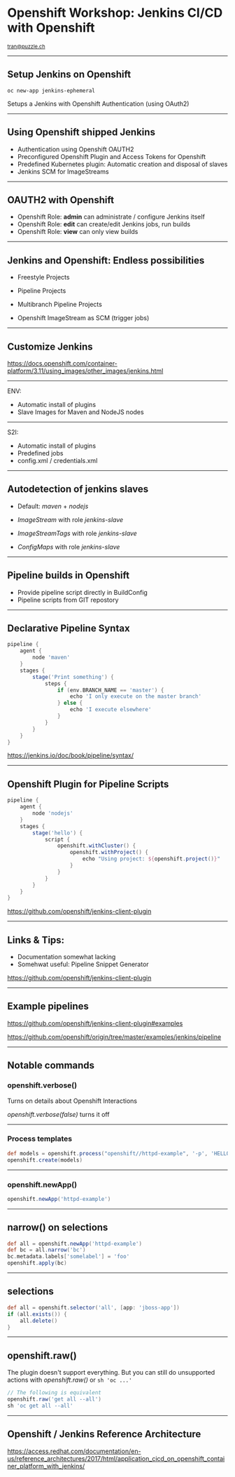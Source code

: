 # Openshift Workshop: Jenkins CI/CD with Openshift

<small>tran@puzzle.ch</small>

<!-- .slide: class="master01" -->

---

## Setup Jenkins on Openshift

`oc new-app jenkins-ephemeral`

Setups a Jenkins with Openshift Authentication (using OAuth2)

---

## Using Openshift shipped Jenkins

* Authentication using Openshift OAUTH2
* Preconfigured Openshift Plugin and Access Tokens for Openshift
* Predefined Kubernetes plugin: Automatic creation and disposal of slaves
* Jenkins SCM for ImageStreams

---

## OAUTH2 with Openshift

* Openshift Role: **admin** can administrate / configure Jenkins itself
* Openshift Role: **edit** can create/edit Jenkins jobs, run builds
* Openshift Role: **view** can only view builds

---

## Jenkins and Openshift: Endless possibilities

* Freestyle Projects
* Pipeline Projects
* Multibranch Pipeline Projects

* Openshift ImageStream as SCM (trigger jobs)

---

## Customize Jenkins

https://docs.openshift.com/container-platform/3.11/using_images/other_images/jenkins.html

----

ENV:
* Automatic install of plugins
* Slave Images for Maven and NodeJS nodes

----

S2I: 
* Automatic install of plugins
* Predefined jobs
* config.xml / credentials.xml

---

## Autodetection of jenkins slaves

* Default: *maven* + *nodejs*

* *ImageStream* with role *jenkins-slave*
* *ImageStreamTags* with role *jenkins-slave*
* *ConfigMaps* with role *jenkins-slave*

---

## Pipeline builds in Openshift

* Provide pipeline script directly in BuildConfig
* Pipeline scripts from GIT repostory

---

## Declarative Pipeline Syntax

```groovy
pipeline {
    agent {
        node 'maven'
    }
    stages {
        stage('Print something') {
            steps {
                if (env.BRANCH_NAME == 'master') {
                    echo 'I only execute on the master branch'
                } else {
                    echo 'I execute elsewhere'
                }
            }
        }
    }
}
```

https://jenkins.io/doc/book/pipeline/syntax/

---

## Openshift Plugin for Pipeline Scripts

```groovy
pipeline {
    agent {
        node 'nodejs'
    }
    stages {
        stage('hello') {
            script {
                openshift.withCluster() {
                    openshift.withProject() {
                        echo "Using project: ${openshift.project()}"
                    }
                }
            }
        }
    }
}
```

https://github.com/openshift/jenkins-client-plugin

---

## Links & Tips:

* Documentation somewhat lacking
* Somehwat useful: Pipeline Snippet Generator

https://github.com/openshift/jenkins-client-plugin

---

## Example pipelines

https://github.com/openshift/jenkins-client-plugin#examples

https://github.com/openshift/origin/tree/master/examples/jenkins/pipeline

---

## Notable commands

### openshift.verbose()

Turns on details about Openshift Interactions

*openshift.verbose(false)* turns it off

----

### Process templates

```groovy
def models = openshift.process("openshift//httpd-example", '-p', 'HELLO_MSG=hello')
openshift.create(models)
```

----

### openshift.newApp()

```groovy
openshift.newApp('httpd-example')
```

----

## narrow() on selections

```groovy
def all = openshift.newApp('httpd-example')
def bc = all.narrow('bc')
bc.metadata.labels['somelabel'] = 'foo'
openshift.apply(bc)
```

----

## selections

```groovy
def all = openshift.selector('all', [app: 'jboss-app'])
if (all.exists()) {
    all.delete()
}
```

---

## openshift.raw()

The plugin doesn't support everything.
But you can still do unsupported actions with *openshift.raw()* or `sh 'oc ...'`

```groovy
// The following is equivalent
openshift.raw('get all --all')
sh 'oc get all --all'
```

---

## Openshift / Jenkins Reference Architecture

https://access.redhat.com/documentation/en-us/reference_architectures/2017/html/application_cicd_on_openshift_container_platform_with_jenkins/
